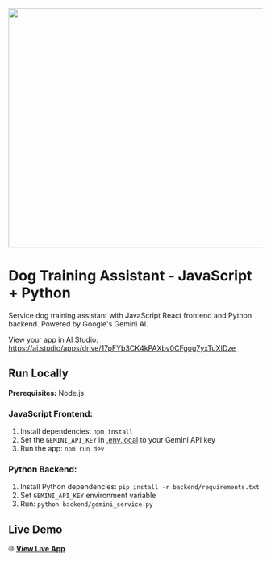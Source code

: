 <div align="center">
<img width="1200" height="475" alt="GHBanner" src="https://github.com/user-attachments/assets/0aa67016-6eaf-458a-adb2-6e31a0763ed6" />
</div>

# Dog Training Assistant - JavaScript + Python

Service dog training assistant with JavaScript React frontend and Python backend. Powered by Google's Gemini AI.

View your app in AI Studio: https://ai.studio/apps/drive/17pFYb3CK4kPAXbv0CFgog7yxTuXIDze_

## Run Locally

**Prerequisites:** Node.js

### JavaScript Frontend:
1. Install dependencies: `npm install`
2. Set the `GEMINI_API_KEY` in [.env.local](.env.local) to your Gemini API key
3. Run the app: `npm run dev`

### Python Backend:
1. Install Python dependencies: `pip install -r backend/requirements.txt`
2. Set `GEMINI_API_KEY` environment variable
3. Run: `python backend/gemini_service.py`

## Live Demo
🌐 **[View Live App](https://anish632.github.io/dog-training/)**

